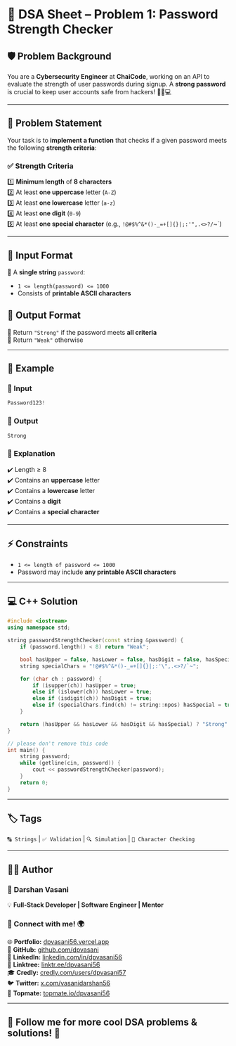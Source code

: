 # 🔐 DSA Sheet – Problem 1: Password Strength Checker

## 🛡️ Problem Background  

You are a **Cybersecurity Engineer** at **ChaiCode**, working on an API to evaluate the strength of user passwords during signup. A **strong password** is crucial to keep user accounts safe from hackers! 🦸‍♂️💻  

---

## 📜 Problem Statement  

Your task is to **implement a function** that checks if a given password meets the following **strength criteria**:  

### ✅ Strength Criteria  

1️⃣ **Minimum length** of **8 characters**  
2️⃣ At least **one uppercase** letter (`A-Z`)  
3️⃣ At least **one lowercase** letter (`a-z`)  
4️⃣ At least **one digit** (`0-9`)  
5️⃣ At least **one special character** (e.g., `!@#$%^&*()-_=+[]{}|;:'",.<>?/`~`)  

---

## 📝 Input Format  

📌 A **single string** `password`:  
- `1 <= length(password) <= 1000`  
- Consists of **printable ASCII characters**  

## 🎯 Output Format  

🔹 Return `"Strong"` if the password meets **all criteria**  
🔹 Return `"Weak"` otherwise  

---

## 📌 Example  

### 🔹 Input  
```cpp
Password123!
```

### 🔹 Output  
```cpp
Strong
```

### 🧐 Explanation  
✔️ Length ≥ 8  
✔️ Contains an **uppercase** letter  
✔️ Contains a **lowercase** letter  
✔️ Contains a **digit**  
✔️ Contains a **special character**  

---

## ⚡ Constraints  

- `1 <= length of password <= 1000`  
- Password may include **any printable ASCII characters**  

---

## 💻 C++ Solution  

```cpp
#include <iostream>
using namespace std;

string passwordStrengthChecker(const string &password) {
    if (password.length() < 8) return "Weak";

    bool hasUpper = false, hasLower = false, hasDigit = false, hasSpecial = false;
    string specialChars = "!@#$%^&*()-_=+[]{}|;:'\",.<>?/`~";

    for (char ch : password) {
        if (isupper(ch)) hasUpper = true;
        else if (islower(ch)) hasLower = true;
        else if (isdigit(ch)) hasDigit = true;
        else if (specialChars.find(ch) != string::npos) hasSpecial = true;
    }

    return (hasUpper && hasLower && hasDigit && hasSpecial) ? "Strong" : "Weak";
}

// please don't remove this code
int main() {
    string password;
    while (getline(cin, password)) {
        cout << passwordStrengthChecker(password);
    }
    return 0;
}
```

---

## 🏷️ Tags  

`🔠 Strings` | `✅ Validation` | `🔍 Simulation` | `🔢 Character Checking`  

---

## 👨‍💻 Author  

### 🚀 **Darshan Vasani**  
💡 **Full-Stack Developer | Software Engineer | Mentor**   

### 🔗 Connect with me! 🌍  
🌐 **Portfolio:** [dpvasani56.vercel.app](https://dpvasani56.vercel.app/)  
🐙 **GitHub:** [github.com/dpvasani](https://github.com/dpvasani)  
💼 **LinkedIn:** [linkedin.com/in/dpvasani56](https://www.linkedin.com/in/dpvasani56/)  
🌳 **Linktree:** [linktr.ee/dpvasani56](https://linktr.ee/dpvasani56)  
🎓 **Credly:** [credly.com/users/dpvasani57](https://www.credly.com/users/dpvasani57/)  
🐦 **Twitter:** [x.com/vasanidarshan56](https://x.com/vasanidarshan56)  
📢 **Topmate:** [topmate.io/dpvasani56](https://topmate.io/dpvasani56)  

---

🚀 **Follow me for more cool DSA problems & solutions!** 🌟  
--
